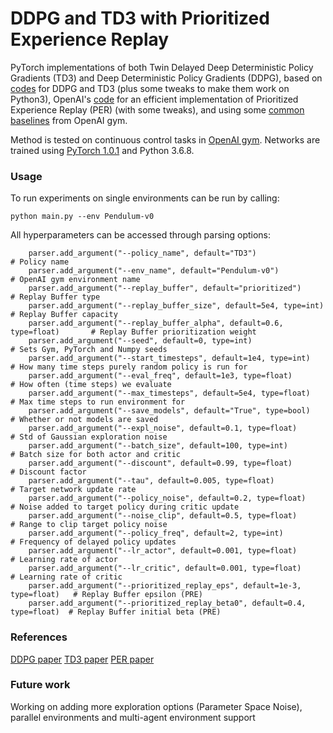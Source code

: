 # DDPG and TD3 with Prioritized Experience Replay

PyTorch implementations of both Twin Delayed Deep Deterministic Policy Gradients (TD3) and Deep Deterministic Policy Gradients (DDPG), based on [codes](https://github.com/sfujim/TD3/) for DDPG and TD3 (plus some tweaks to make them work on Python3), OpenAI's [code](https://arxiv.org/abs/1511.05952) for an efficient implementation of Prioritized Experience Replay (PER) (with some tweaks), and using some [common baselines](https://github.com/openai/baselines/blob/master/baselines/common/) from OpenAI gym.


Method is tested on continuous control tasks in [OpenAI gym](https://github.com/openai/gym). 
Networks are trained using [PyTorch 1.0.1](https://github.com/pytorch/pytorch) and Python 3.6.8. 

### Usage

To run experiments on single environments can be run by calling:
```
python main.py --env Pendulum-v0
```
All hyperparameters can be accessed through parsing options:
```
    parser.add_argument("--policy_name", default="TD3")							# Policy name
	parser.add_argument("--env_name", default="Pendulum-v0")					# OpenAI gym environment name
	parser.add_argument("--replay_buffer", default="prioritized")				# Replay Buffer type
	parser.add_argument("--replay_buffer_size", default=5e4, type=int)			# Replay Buffer capacity
	parser.add_argument("--replay_buffer_alpha", default=0.6, type=float)		# Replay Buffer prioritization weight
	parser.add_argument("--seed", default=0, type=int)							# Sets Gym, PyTorch and Numpy seeds
	parser.add_argument("--start_timesteps", default=1e4, type=int)				# How many time steps purely random policy is run for
	parser.add_argument("--eval_freq", default=1e3, type=float)					# How often (time steps) we evaluate
	parser.add_argument("--max_timesteps", default=5e4, type=float)				# Max time steps to run environment for
	parser.add_argument("--save_models", default="True", type=bool)				# Whether or not models are saved
	parser.add_argument("--expl_noise", default=0.1, type=float)				# Std of Gaussian exploration noise
	parser.add_argument("--batch_size", default=100, type=int)					# Batch size for both actor and critic
	parser.add_argument("--discount", default=0.99, type=float)					# Discount factor
	parser.add_argument("--tau", default=0.005, type=float)						# Target network update rate
	parser.add_argument("--policy_noise", default=0.2, type=float)				# Noise added to target policy during critic update
	parser.add_argument("--noise_clip", default=0.5, type=float)				# Range to clip target policy noise
	parser.add_argument("--policy_freq", default=2, type=int)					# Frequency of delayed policy updates
	parser.add_argument("--lr_actor", default=0.001, type=float)				# Learning rate of actor
	parser.add_argument("--lr_critic", default=0.001, type=float)				# Learning rate of critic
	parser.add_argument("--prioritized_replay_eps", default=1e-3, type=float)	# Replay Buffer epsilon (PRE)
	parser.add_argument("--prioritized_replay_beta0", default=0.4, type=float)	# Replay Buffer initial beta (PRE)  
```

### References

[DDPG paper](https://arxiv.org/pdf/1509.02971.pdf)
[TD3 paper](https://arxiv.org/abs/1802.09477)
[PER paper](https://arxiv.org/abs/1511.05952)

### Future work

Working on adding more exploration options (Parameter Space Noise), parallel environments and multi-agent environment support
